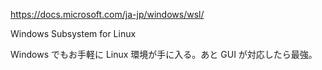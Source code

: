 https://docs.microsoft.com/ja-jp/windows/wsl/

Windows Subsystem for Linux

Windows でもお手軽に Linux 環境が手に入る。あと GUI が対応したら最強。
